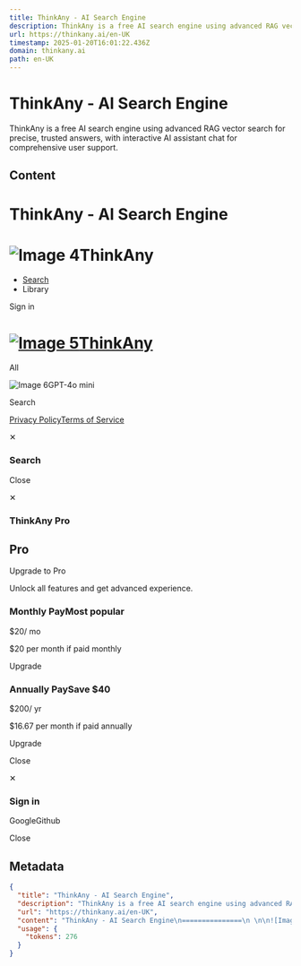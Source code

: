 ```yaml
---
title: ThinkAny - AI Search Engine
description: ThinkAny is a free AI search engine using advanced RAG vector search for precise, trusted answers, with interactive AI assistant chat for comprehensive user support.
url: https://thinkany.ai/en-UK
timestamp: 2025-01-20T16:01:22.436Z
domain: thinkany.ai
path: en-UK
---
```


# ThinkAny - AI Search Engine


ThinkAny is a free AI search engine using advanced RAG vector search for precise, trusted answers, with interactive AI assistant chat for comprehensive user support.


## Content

ThinkAny - AI Search Engine
===============
 

![Image 4](https://thinkany.ai/logo.png)ThinkAny
================================================

*   [Search](https://thinkany.ai/)
*   Library
    

Sign in

[![Image 5](https://thinkany.ai/logo.png)ThinkAny](https://thinkany.ai/)
========================================================================

All

![Image 6](https://thinkany.ai/models/gpt-4.png)GPT-4o mini

Search

[](https://twitter.com/thinkanyai)[](https://www.producthunt.com/posts/thinkany)[](https://github.com/thinkany-ai/rag-search)[](https://discord.gg/6nEQTU7W6Z)[](mailto:support@thinkany.ai)

[Privacy Policy](https://thinkany.ai/privacy-policy)[Terms of Service](https://thinkany.ai/terms-of-service)

✕

### Search

Close

✕

### ThinkAny Pro

Pro
---

Upgrade to Pro

Unlock all features and get advanced experience.

### Monthly PayMost popular

$20/ mo

$20 per month if paid monthly

Upgrade

### Annually PaySave $40

$200/ yr

$16.67 per month if paid annually

Upgrade

Close

✕

### Sign in

GoogleGithub

Close

## Metadata

```json
{
  "title": "ThinkAny - AI Search Engine",
  "description": "ThinkAny is a free AI search engine using advanced RAG vector search for precise, trusted answers, with interactive AI assistant chat for comprehensive user support.",
  "url": "https://thinkany.ai/en-UK",
  "content": "ThinkAny - AI Search Engine\n===============\n \n\n![Image 4](https://thinkany.ai/logo.png)ThinkAny\n================================================\n\n*   [Search](https://thinkany.ai/)\n*   Library\n    \n\nSign in\n\n[![Image 5](https://thinkany.ai/logo.png)ThinkAny](https://thinkany.ai/)\n========================================================================\n\nAll\n\n![Image 6](https://thinkany.ai/models/gpt-4.png)GPT-4o mini\n\nSearch\n\n[](https://twitter.com/thinkanyai)[](https://www.producthunt.com/posts/thinkany)[](https://github.com/thinkany-ai/rag-search)[](https://discord.gg/6nEQTU7W6Z)[](mailto:support@thinkany.ai)\n\n[Privacy Policy](https://thinkany.ai/privacy-policy)[Terms of Service](https://thinkany.ai/terms-of-service)\n\n✕\n\n### Search\n\nClose\n\n✕\n\n### ThinkAny Pro\n\nPro\n---\n\nUpgrade to Pro\n\nUnlock all features and get advanced experience.\n\n### Monthly PayMost popular\n\n$20/ mo\n\n$20 per month if paid monthly\n\nUpgrade\n\n### Annually PaySave $40\n\n$200/ yr\n\n$16.67 per month if paid annually\n\nUpgrade\n\nClose\n\n✕\n\n### Sign in\n\nGoogleGithub\n\nClose",
  "usage": {
    "tokens": 276
  }
}
```
